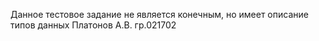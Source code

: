 Данное тестовое задание не является конечным,
но имеет описание типов данных
Платонов А.В. гр.021702
